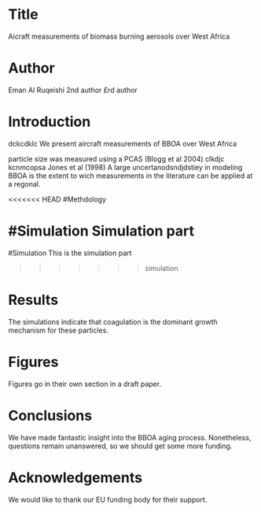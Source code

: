 # Title
Aicraft measurements of biomass burning aerosols over West Africa

# Author
Eman Al Ruqeishi
2nd author
£rd author
# Introduction
dckcdklc We present aircraft measurements of BBOA over West Africa

particle size was measured using a PCAS (Blogg et al 2004)
clkdjc kcnmcopsa
Jones et al (1998)
A large uncertanodsndjdstiey in modeling BBOA is the extent to wich measurements in the literature can be applied at a regonal.

<<<<<<< HEAD
#Methdology


#Simulation
Simulation part
=======
#Simulation
This is the simulation part
>>>>>>> simulation


# Results
The simulations indicate that coagulation is the dominant growth
mechanism for these particles.


# Figures
Figures go in their own section in a draft paper.

# Conclusions
We have made fantastic insight into the BBOA aging process. 
Nonetheless, questions remain unanswered, so we should get some more funding.

# Acknowledgements
We would like to thank our EU funding body for their support.
